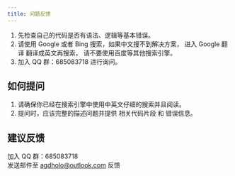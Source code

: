 ```yaml
---
title: 问题反馈 
---
```


1. 先检查自己的代码是否有语法、逻辑等基本错误。
2. 请使用 Google 或者 Bing 搜索，如果中文搜不到解决方案， 进入 Google 翻译 翻译成英文再搜索， 请不要使用百度等其他搜索引擎。
3. 加入 QQ 群：685083718 进行询问。

## 如何提问

1. 请确保你已经在搜索引擎中使用中英文仔细的搜索并且阅读。
2. 提问时，应该完整的描述问题并提供 相关代码片段 和 错误信息。

## 建议反馈

加入 QQ 群：685083718  
发送邮件至 agdholo@outlook.com 反馈
